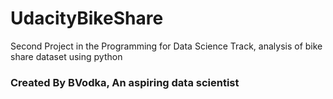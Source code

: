 # UdacityBikeShare
Second Project in the Programming for Data Science Track, analysis of bike share dataset using python

### Created By BVodka, An aspiring data scientist
